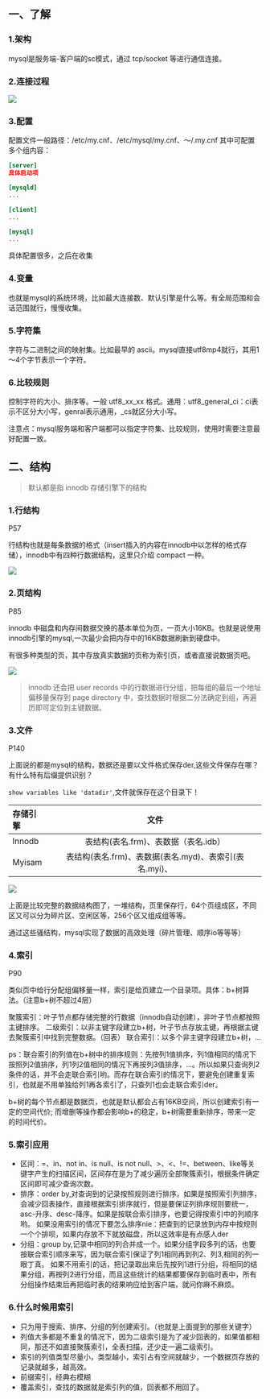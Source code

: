 ## 一、了解

### 1.架构
mysql是服务端-客户端的sc模式，通过 tcp/socket 等进行通信连接。

### 2.连接过程

![](../images/1728719958378419.png)

### 3.配置

配置文件一般路径：/etc/my.cnf、/etc/mysql/my.cnf、～/.my.cnf
其中可配置多个组内容：

``` cnf
[server]
具体启动项

[mysqld]
...

[client]
...

[mysql]
...
```
具体配置很多，之后在收集

### 4.变量
也就是mysql的系统环境，比如最大连接数、默认引擎是什么等。有全局范围和会话范围就行，慢慢收集。

### 5.字符集

字符与二进制之间的映射集。比如最早的 ascii。mysql直接utf8mp4就行，其用1～4个字节表示一个字符。

### 6.比较规则

控制字符的大小、排序等。一般 utf8_xx_xx 格式。通用：utf8_general_ci：ci表示不区分大小写，genral表示通用，_cs就区分大小写。

注意点：mysql服务端和客户端都可以指定字符集、比较规则，使用时需要注意最好配置一致。


## 二、结构

> 默认都是指 innodb 存储引擎下的结构

### 1.行结构

P57

行结构也就是每条数据的格式（insert插入的内容在innodb中以怎样的格式存储），innodb中有四种行数据结构，这里只介绍 compact 一种。

![](../images/1728746235301808.png)

### 2.页结构

P85

innodb 中磁盘和内存间数据交换的基本单位为页，一页大小16KB。也就是说使用innodb引擎的mysql,一次最少会把内存中的16KB数据刷新到硬盘中。

有很多种类型的页，其中存放真实数据的页称为索引页，或者直接说数据页吧。

![](../images/1728746302694333.png)

> innodb 还会把 user records 中的行数据进行分组，把每组的最后一个地址偏移量保存到 page directory 中，查找数据时根据二分法确定到组，再遍历即可定位到主键数据。

### 3.文件

P140

上面说的都是mysql的结构，数据还是要以文件格式保存der,这些文件保存在哪？有什么特有后缀提供识别？

`show variables like 'datadir'`,文件就保存在这个目录下！

| 存储引擎      | 文件 |
| :---        |    :----:   |
| Innodb      |    表结构(表名.frm)、表数据（表名.idb）    |
| Myisam   | 表结构(表名.frm)、表数据(表名.myd)、表索引(表名.myi)、        |

![](../images/1728897785235633.png)

上面是比较完整的数据结构图了，一堆结构，页里保存行，64个页组成区，不同区又可以分为碎片区、空闲区等，256个区又组成组等等。

通过这些骚结构，mysql实现了数据的高效处理（碎片管理、顺序io等等等）

### 4.索引

P90

类似页中给行分配组偏移量一样，索引是给页建立一个目录项。具体：b+树算法。（注意b+树不超过4层）

聚簇索引：叶子节点都存储完整的行数据（innodb自动创建），非叶子节点都按照主键排序。
二级索引：以非主键字段建立b+树，叶子节点存放主键，再根据主键去聚簇索引中找到完整数据。（回表）
联合索引：以多个非主键字段建立b+树，...

ps：联合索引的列值在b+树中的排序规则：先按列1值排序，列1值相同的情况下按照列2值排序，列1列2值相同的情况下再按列3值排序，...。所以如果只查询列2条件的话，并不会走联合索引哟。而存在联合索引的情况下，要避免创建重复索引，也就是不用单独给列1再各索引了，只查列1也会走联合索引der。

b+树的每个节点都是数据页，也就是默认都会占有16KB空间，所以创建索引有一定的空间代价;
而增删等操作都会影响b+的稳定，b+树需要重新排序，带来一定的时间代价。

### 5.索引应用

- 区间：=、in、not in、is null、is not null、>、<、!=、between、like等关键字产生的扫描区间，区间存在是为了减少遍历全部聚簇索引，根据条件确定区间即可减少查询次数。
- 排序：order by,对查询到的记录按照规则进行排序。如果是按照索引列排序，会减少回表操作，直接根据索引排序就行，但是要保证列排序规则要统一，asc-升序、desc-降序。如果是按联合索引排序，也要记得按索引中的列顺序哟。
    如果没用索引的情况下要怎么排序nie：把查到的记录放到内存中按规则一个个排呗，如果内存放不下就放磁盘，所以这效率是有点感人der
- 分组：group by,记录中相同的列合并成一个。如果分组字段多列的话，也要按联合索引顺序来写，因为联合索引保证了列1相同再到列2、列3,相同的列一眼丁真。
    如果不用索引的话，把记录取出来后先按列1进行分组，将相同的结果分组，再按列2进行分组，而且这些统计的结果都要保存到临时表中，所有分组操作结束后再把临时表的结果响应给到客户端，就问你麻不麻烦。

### 6.什么时候用索引

- 只为用于搜索、排序、分组的列创建索引。（也就是上面提到的那些关键字）
- 列值大多都是不重复的情况下，因为二级索引是为了减少回表的，如果值都相同，那还不如直接聚簇索引，全表扫描，还少走一遍二级索引。
- 索引的列值类型尽量小，类型越小，索引占有空间就越少，一个数据页存放的记录就越多，越高效。
- 前缀索引，经典右模糊
- 覆盖索引，查找的数据就是索引列的值，回表都不用回了。